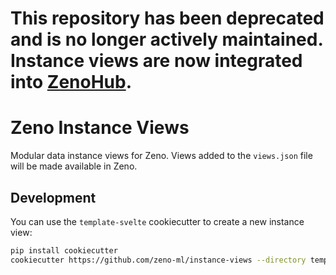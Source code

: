 # This repository has been deprecated and is no longer actively maintained. Instance views are now integrated into [ZenoHub](https://github.com/zeno-ml/zeno-hub).

# Zeno Instance Views

Modular data instance views for Zeno.
Views added to the `views.json` file will be made available in Zeno.

## Development

You can use the `template-svelte` cookiecutter to create a new instance view:

```bash
pip install cookiecutter
cookiecutter https://github.com/zeno-ml/instance-views --directory template-svelte
```
